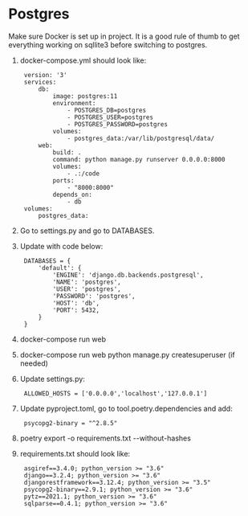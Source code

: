 # Postgres

Make sure Docker is set up in project. It is a good rule of thumb to get everything working on sqllite3 before switching to postgres.

1. docker-compose.yml should look like:

        version: '3'
        services:
            db:
                image: postgres:11
                environment:
                    - POSTGRES_DB=postgres
                    - POSTGRES_USER=postgres
                    - POSTGRES_PASSWORD=postgres
                volumes:
                    - postgres_data:/var/lib/postgresql/data/
            web:
                build: .
                command: python manage.py runserver 0.0.0.0:8000
                volumes:
                    - .:/code
                ports:
                    - "8000:8000"
                depends_on:
                    - db
        volumes:
            postgres_data:

2. Go to settings.py and go to DATABASES.
3. Update with code below:

        DATABASES = {
            'default': {
                'ENGINE': 'django.db.backends.postgresql',
                'NAME': 'postgres',
                'USER': 'postgres',
                'PASSWORD': 'postgres',
                'HOST': 'db',
                'PORT': 5432,
            }
        }

4. docker-compose run web
5. docker-compose run web python manage.py createsuperuser (if needed)
6. Update settings.py:

        ALLOWED_HOSTS = ['0.0.0.0','localhost','127.0.0.1']

7. Update pyproject.toml, go to tool.poetry.dependencies and add:

        psycopg2-binary = "^2.8.5"

8. poetry export -o requirements.txt --without-hashes
9. requirements.txt should look like:

        asgiref==3.4.0; python_version >= "3.6"
        django==3.2.4; python_version >= "3.6"
        djangorestframework==3.12.4; python_version >= "3.5"
        psycopg2-binary==2.9.1; python_version >= "3.6"
        pytz==2021.1; python_version >= "3.6"
        sqlparse==0.4.1; python_version >= "3.6"